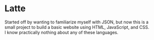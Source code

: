 # Latte

Started off by wanting to familiarize myself with JSON, but now this is a small project to build a basic website using HTML, JavaScript, and CSS. <br />
I know practically nothing about any of these languages.
